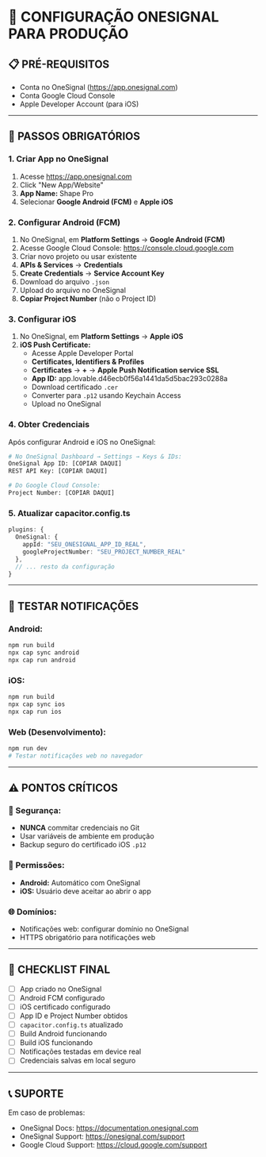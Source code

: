 # 🔔 CONFIGURAÇÃO ONESIGNAL PARA PRODUÇÃO

## 📋 PRÉ-REQUISITOS
- Conta no OneSignal (https://app.onesignal.com)
- Conta Google Cloud Console 
- Apple Developer Account (para iOS)

---

## 🚀 PASSOS OBRIGATÓRIOS

### **1. Criar App no OneSignal**
1. Acesse https://app.onesignal.com
2. Click "New App/Website"
3. **App Name:** Shape Pro
4. Selecionar **Google Android (FCM)** e **Apple iOS**

### **2. Configurar Android (FCM)**
1. No OneSignal, em **Platform Settings** → **Google Android (FCM)**
2. Acesse Google Cloud Console: https://console.cloud.google.com
3. Criar novo projeto ou usar existente
4. **APIs & Services** → **Credentials**
5. **Create Credentials** → **Service Account Key**
6. Download do arquivo `.json`
7. Upload do arquivo no OneSignal
8. **Copiar Project Number** (não o Project ID)

### **3. Configurar iOS**
1. No OneSignal, em **Platform Settings** → **Apple iOS**
2. **iOS Push Certificate:**
   - Acesse Apple Developer Portal
   - **Certificates, Identifiers & Profiles**
   - **Certificates** → **+** → **Apple Push Notification service SSL**
   - **App ID:** app.lovable.d46ecb0f56a1441da5d5bac293c0288a
   - Download certificado `.cer`
   - Converter para `.p12` usando Keychain Access
   - Upload no OneSignal

### **4. Obter Credenciais**
Após configurar Android e iOS no OneSignal:

```bash
# No OneSignal Dashboard → Settings → Keys & IDs:
OneSignal App ID: [COPIAR DAQUI]
REST API Key: [COPIAR DAQUI]

# Do Google Cloud Console:
Project Number: [COPIAR DAQUI]
```

### **5. Atualizar capacitor.config.ts**
```typescript
plugins: {
  OneSignal: {
    appId: "SEU_ONESIGNAL_APP_ID_REAL",
    googleProjectNumber: "SEU_PROJECT_NUMBER_REAL"
  },
  // ... resto da configuração
}
```

---

## 🧪 TESTAR NOTIFICAÇÕES

### **Android:**
```bash
npm run build
npx cap sync android
npx cap run android
```

### **iOS:**
```bash
npm run build  
npx cap sync ios
npx cap run ios
```

### **Web (Desenvolvimento):**
```bash
npm run dev
# Testar notificações web no navegador
```

---

## ⚠️ PONTOS CRÍTICOS

### **🔐 Segurança:**
- **NUNCA** commitar credenciais no Git
- Usar variáveis de ambiente em produção
- Backup seguro do certificado iOS `.p12`

### **📱 Permissões:**
- **Android:** Automático com OneSignal
- **iOS:** Usuário deve aceitar ao abrir o app

### **🌐 Domínios:**
- Notificações web: configurar domínio no OneSignal
- HTTPS obrigatório para notificações web

---

## 🎯 CHECKLIST FINAL

- [ ] App criado no OneSignal
- [ ] Android FCM configurado
- [ ] iOS certificado configurado  
- [ ] App ID e Project Number obtidos
- [ ] `capacitor.config.ts` atualizado
- [ ] Build Android funcionando
- [ ] Build iOS funcionando
- [ ] Notificações testadas em device real
- [ ] Credenciais salvas em local seguro

---

## 📞 SUPORTE

Em caso de problemas:
- OneSignal Docs: https://documentation.onesignal.com
- OneSignal Support: https://onesignal.com/support
- Google Cloud Support: https://cloud.google.com/support